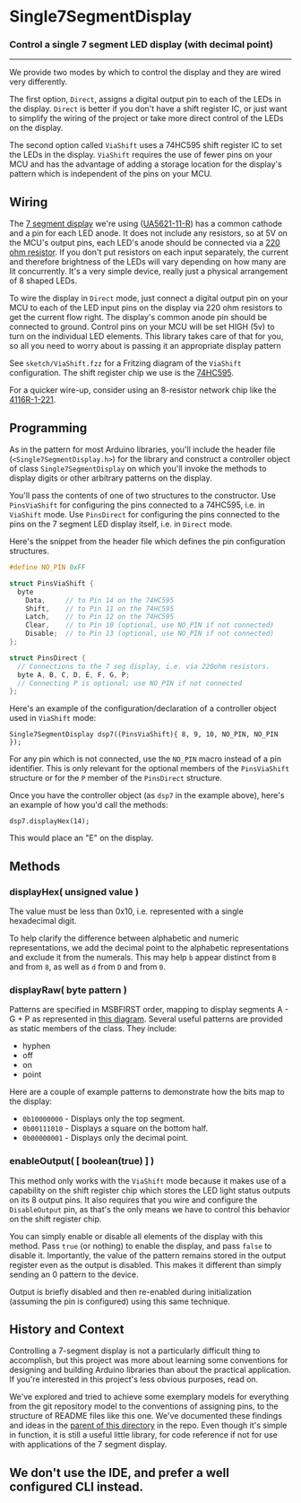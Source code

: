 # Single7SegmentDisplay

### Control a single 7 segment LED display (with decimal point) 
---

We provide two modes by which to control the display and they are wired very differently.

The first option, `Direct`, assigns a digital output pin to each of the LEDs in the display. `Direct` is better if you don't have a shift register IC, or just want to simplify the wiring of the project or take more direct control of the LEDs on the display.

The second option called `ViaShift` uses a 74HC595 shift register IC to set the LEDs in the display. `ViaShift` requires the use of fewer pins on your MCU and has the advantage of adding a storage location for the display's pattern which is independent of the pins on your MCU. 


## Wiring 

The [7 segment display](https://en.wikipedia.org/wiki/Seven-segment_display) we're using ([UA5621-11-R](https://www.jameco.com/z/UC5621-11-R-LED-Display-7-Segment-Green-0-56-Inch-Common-Cathode-RHDP-2-9mcd_334862.html)) has a common cathode and a pin for each LED anode. It does not include any resistors, so at 5V on the MCU's output pins, each LED's anode should be connected via a [220 ohm resistor](https://www.jameco.com/z/CF1-4W221JRC-Carbon-Film-Resistor-220-Ohm-1-4-Watt-5-_690700.html). If you don't put resistors on each input separately, the current and therefore brightness of the LEDs will vary depending on how many are lit concurrently. It's a very simple device, really just a physical arrangement of 8 shaped LEDs.

To wire the display in `Direct` mode, just connect a digital output pin on your MCU to each of the LED input pins on the display via 220 ohm resistors to get the current flow right. The display's common anode pin should be connected to ground. Control pins on your MCU will be set HIGH (5v) to turn on the individual LED elements. This library takes care of that for you, so all you need to worry about is passing it an appropriate display pattern

See `sketch/ViaShift.fzz` for a Fritzing diagram of the `ViaShift` configuration. The shift register chip we use is the [74HC595](https://www.jameco.com/z/74HC595-Major-Brands-IC-74HC595-8-Bit-Shift-Register-Output-Latches-and-Eight-3-State-Outputs_46105.html).

For a quicker wire-up, consider using an 8-resistor network chip like the [4116R-1-221](https://www.jameco.com/webapp/wcs/stores/servlet/ProductDisplay?storeId=10001&langId=-1&catalogId=10001&pa=108564&productId=108564).

## Programming

As in the pattern for most Arduino libraries, you'll include the header file (`<Single7SegmentDisplay.h>`) for the library and construct a controller object of class `Single7SegmentDisplay` on which you'll invoke the methods to display digits or other arbitrary patterns on the display.

You'll pass the contents of one of two structures to the constructor. Use `PinsViaShift` for configuring the pins connected to a 74HC595, i.e. in `ViaShift` mode. Use `PinsDirect` for configuring the pins connected to the pins on the 7 segment LED display itself, i.e. in `Direct` mode.

Here's the snippet from the header file which defines the pin configuration structures.

```cpp
#define NO_PIN 0xFF

struct PinsViaShift {
  byte  
    Data,     // to Pin 14 on the 74HC595 
    Shift,    // to Pin 11 on the 74HC595
    Latch,    // to Pin 12 on the 74HC595
    Clear,    // to Pin 10 (optional, use NO_PIN if not connected)
    Disable;  // to Pin 13 (optional, use NO_PIN if not connected)
};

struct PinsDirect {
  // Connections to the 7 seg display, i.e. via 220ohm resistors.
  byte A, B, C, D, E, F, G, P;
  // Connecting P is optional; use NO_PIN if not connected
};
```

Here's an example of the configuration/declaration of a controller object used in `ViaShift` mode:

`Single7SegmentDisplay dsp7((PinsViaShift){ 8, 9, 10, NO_PIN, NO_PIN });`

For any pin which is not connected, use the `NO_PIN` macro instead of a pin identifier. This is only relevant for the optional members of the `PinsViaShift` structure or for the `P` member of the `PinsDirect` structure.

Once you have the controller object (as `dsp7` in the example above), here's an example of how you'd call the methods:

`dsp7.displayHex(14);`

This would place an "E" on the display.


## Methods

### displayHex( unsigned value )

The value must be less than 0x10, i.e. represented with a single hexadecimal digit. 

To help clarify the difference between alphabetic and numeric representations, we add the decimal point to the alphabetic representations and exclude it from the numerals. This may help `b` appear distinct from `B` and from `8`, as well as `d` from `D` and from `0`.

### displayRaw( byte pattern )

Patterns are specified in MSBFIRST order, mapping to display segments A - G + P as represented in [this diagram](https://upload.wikimedia.org/wikipedia/commons/thumb/e/ed/7_Segment_Display_with_Labeled_Segments.svg/150px-7_Segment_Display_with_Labeled_Segments.svg.png). Several useful patterns are provided as static members of the class. They include:
- hyphen
- off
- on
- point

Here are a couple of example patterns to demonstrate how the bits map to the display:
- `0b10000000` - Displays only the top segment.
- `0b00111010` - Displays a square on the bottom half.
- `0b00000001` - Displays only the decimal point.

### enableOutput( [ boolean(true) ] )

This method only works with the `ViaShift` mode because it makes use of a capability on the shift register chip which stores the LED light status outputs on its 8 output pins. It also requires that you wire and configure the `DisableOutput` pin, as that's the only means we have to control this behavior on the shift register chip.

You can simply enable or disable all elements of the display with this method. Pass `true` (or nothing) to enable the display, and pass `false` to disable it. Importantly, the value of the pattern remains stored in the output register even as the output is disabled. This makes it different than simply sending an 0 pattern to the device.

Output is briefly disabled and then re-enabled during initialization (assuming the pin is configured) using this same technique.

## History and Context

Controlling a 7-segment display is not a particularly difficult thing to accomplish, but this project was more about learning some conventions for designing and building Arduino libraries than about the practical application. If you're interested in this project's less obvious purposes, read on.

We've explored and tried to achieve some exemplary models for everything from the git repository model to the conventions of assigning pins, to the structure of README files like this one. We've documented these findings and ideas in the [parent of this directory](../) in the repo. Even though it's simple in function, it is still a useful little library, for code reference if not for use with applications of the 7 segment display.

We don't use the IDE, and prefer a well configured CLI instead. 
---

